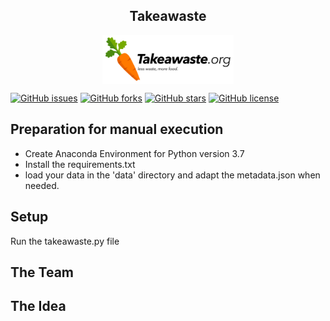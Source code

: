 <div align="center">
<h2>Takeawaste
</h2>

<img src="doc/logo.png" alt="Logo" width="210" align="center"/>
<br>
</div>

[![GitHub issues](https://img.shields.io/github/issues/BennerLukas/takeawaste)](https://github.com/BennerLukas/takeawaste/issues)
[![GitHub forks](https://img.shields.io/github/forks/BennerLukas/takeawaste)](https://github.com/BennerLukas/takeawaste/network)
[![GitHub stars](https://img.shields.io/github/stars/BennerLukas/takeawaste)](https://github.com/BennerLukas/takeawaste/stargazers)
[![GitHub license](https://img.shields.io/github/license/BennerLukas/takeawaste)](https://github.com/BennerLukas/takeawaste/blob/main/LICENSE)

## Preparation for manual execution
- Create Anaconda Environment for Python version 3.7
- Install the requirements.txt
- load your data in the 'data' directory and adapt the metadata.json when needed.

## Setup
Run the takeawaste.py file

## The Team

## The Idea
